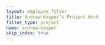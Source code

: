 ```yaml
---
layout: employee_filter
title: Andrew Kasper’s Project Work
filter_type: project
name: andrew-kasper
skip_index: true
---
```

